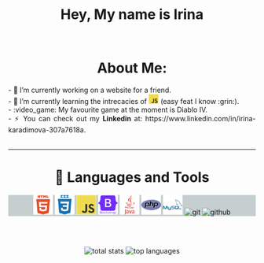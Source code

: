 <h1 align="center">Hey, My name is Irina </h1> 

<div align="center">
        <img height="250em" src="https://github.com/IrinaKrdmva/IrinaKrdmva/assets/59840210/04a98aba-0f31-40aa-803f-96de95855136" alt="">
</div>

<h1 align="center">About Me: </h1> 
<div align="justify">
- 🔭 I’m currently working on a website for a friend.<br>
- 🌱 I’m currently learning the intrecacies of <img height="20em" src="https://github.com/devicons/devicon/blob/master/icons/javascript/javascript-original.svg" alt="javascript"> (easy feat I know :grin:).<br>
- :video_game: My favourite game at the moment is Diablo IV.<br>
- ⚡ You can check out my <b>Linkedin</b> at: https://www.linkedin.com/in/irina-karadimova-307a7618a.
</div> 
<br>
<hr>
<h1 align="center">🧰 Languages and Tools </h1> 

<div align="center" style="background-color: rgb(198, 207, 207);">
        <img height="40em" src="https://github.com/devicons/devicon/blob/master/icons/html5/html5-plain-wordmark.svg" alt="html5">
        <img height="40em" src="https://github.com/devicons/devicon/blob/master/icons/css3/css3-plain-wordmark.svg" alt="css">
        <img height="40em" src="https://github.com/devicons/devicon/blob/master/icons/javascript/javascript-original.svg" alt="javascript">
        <img height="40em" src="https://github.com/devicons/devicon/blob/master/icons/bootstrap/bootstrap-plain-wordmark.svg" alt="bootstrap">
        <img height="40em" src="https://github.com/devicons/devicon/blob/master/icons/java/java-plain-wordmark.svg" alt="java">
        <img height="40em" src="https://github.com/devicons/devicon/blob/master/icons/php/php-original.svg" alt="php">
        <img height="40em" src="https://github.com/devicons/devicon/blob/master/icons/mysql/mysql-plain-wordmark.svg" alt="mysql">
        <img height="40em" src="https://cdn.jsdelivr.net/gh/devicons/devicon/icons/git/git-original.svg" alt="git">
        <img height="40em" src="https://octodex.github.com/images/original.png" alt="github">
</div>

<br><br>
<div align="center">
 <img height="160em" src="https://github-readme-stats.vercel.app/api?username=irinakrdmva&show_icons=true&theme=maroongold" alt="total stats">
 <img height="160em" src="https://github-readme-stats.vercel.app/api/top-langs/?username=irinakrdmva&layout=compact&theme=maroongold" alt="top languages">
</div>
